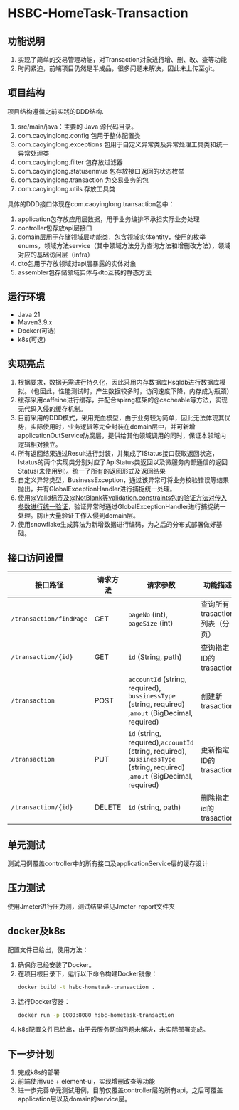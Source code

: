# HSBC-HomeTask-Transaction

## 功能说明
1. 实现了简单的交易管理功能，对Transaction对象进行增、删、改、查等功能
2. 时间紧迫，前端项目仍然是半成品，很多问题未解决，因此未上传至git。
 
## 项目结构
项目结构遵循之前实践的DDD结构.
1. src/main/java：主要的 Java 源代码目录。
2. com.caoyinglong.config 包用于整体配置类
3. com.caoyinglong.exceptions 包用于自定义异常类及异常处理工具类和统一异常处理类
4. com.caoyinglong.filter 包存放过滤器
5. com.caoyinglong.statusenmus 包存放接口返回的状态枚举
6. com.caoyinglong.transaction 为交易业务的包
7. com.caoyinglong.utils 存放工具类

具体的DDD接口体现在com.caoyinglong.transaction包中：
1. application包存放应用层数据，用于业务编排不承担实际业务处理
2. controller包存放api层接口
3. domain层用于存储领域层功能类，包含领域实体entity，使用的枚举enums，领域方法service（其中领域方法分为查询方法和增删改方法），领域对应的基础访问层（infra）
4. dto包用于存放领域对api层暴露的实体对象
5. assembler包存储领域实体与dto互转的静态方法

## 运行环境
- Java 21
- Maven3.9.x
- Docker(可选)
- k8s(可选)

## 实现亮点
1. 根据要求，数据无需进行持久化，因此采用内存数据库Hsqldb进行数据库模拟。（也因此，性能测试时，产生数据较多时，访问速度下降，内存成为瓶颈）
2. 缓存采用caffeine进行缓存，并配合spirng框架的@cacheable等方法，实现无代码入侵的缓存机制。
3. 目前采用的DDD模式，采用充血模型，由于业务较为简单，因此无法体现其优势，实际使用时，业务逻辑等完全封装在domain层中，并可新增applicationOutService防腐层，提供给其他领域调用的同时，保证本领域内逻辑相对独立。
4. 所有返回结果通过Result进行封装，并集成了IStatus接口获取返回状态，Istatus的两个实现类分别对应了ApiStatus类返回以及微服务内部通信的返回Status(未使用到)。统一了所有的返回形式及返回结果
5. 自定义异常类型，BusinessException，通过该异常可将业务校验错误等结果抛出，并有GlobalExceptionHandler进行捕捉统一处理。
6. 使用@Valid标签及@NotBlank等validation.constraints包的验证方法对传入参数进行统一验证，验证异常时通过GlobalExceptionHandler进行捕捉统一处理。防止大量验证工作入侵到domain层。
7. 使用snowflake生成算法为新增数据进行编码，为之后的分布式部署做好基础。

## 接口访问设置
| 接口路径                         | 请求方法 | 请求参数                                                     | 功能描述               |
|----------------------------------|----------|------------------------------------------------------------|--------------------|
| `/transaction/findPage`          | GET      | `pageNo` (int), `pageSize` (int)                             | 查询所有trasaction列表（分页） |
| `/transaction/{id}`              | GET      | `id` (String, path)                                           | 查询指定ID的trasaction        |
| `/transaction`                   | POST     | `accountId` (string, required), `bussinessType` (string, required) ,`amout` (BigDecimal, required)    | 创建新trasaction              |
| `/transaction`                   | PUT      | `id` (string, required),`accountId` (string, required), `bussinessType` (string, required) ,`amout` (BigDecimal, required)   | 更新指定ID的trasaction          |
| `/transaction/{id}`              | DELETE   | `id` (string, path)                                           | 删除指定id的trasaction          |    

## 单元测试
测试用例覆盖controller中的所有接口及applicationService层的缓存设计

## 压力测试
使用Jmeter进行压力测，测试结果详见Jmeter-report文件夹

## docker及k8s
配置文件已给出，使用方法：
1. 确保你已经安装了Docker。
2. 在项目根目录下，运行以下命令构建Docker镜像：
   ```bash
   docker build -t hsbc-hometask-transaction .
3. 运行Docker容器：
   ```bash
   docker run -p 8080:8080 hsbc-hometask-transaction
4. k8s配置文件已给出，由于云服务网络问题未解决，未实际部署完成。

## 下一步计划
1. 完成k8s的部署
2. 前端使用vue + element-ui，实现增删改查等功能
3. 进一步完善单元测试用例，目前仅覆盖controller层的所有api，之后可覆盖application层以及domain的service层。
